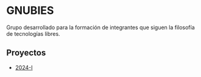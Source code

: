 # GNUBIES

Grupo desarrollado para la formación de integrantes que siguen la filosofía de tecnologías libres.

## Proyectos

- [2024-I]()